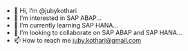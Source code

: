 - 👋 Hi, I’m @jubykothari
- 👀 I’m interested in SAP ABAP...
- 🌱 I’m currently learning  SAP HANA...
- 💞️ I’m looking to collaborate on SAP ABAP and SAP HANA...
- 📫 How to reach me juby.kothari@gmail.com

<!---
jubykothari/jubykothari is a ✨ special ✨ repository because its `README.md` (this file) appears on your GitHub profile.
You can click the Preview link to take a look at your changes.
--->
